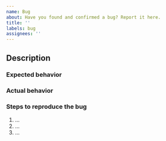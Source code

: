 ```yaml
---
name: Bug
about: Have you found and confirmed a bug? Report it here.
title: ''
labels: bug
assignees: ''
---
```


## Description

<!-- Please provide a brief description of the bug -->

### Expected behavior

<!-- Please describe what you expect to happen -->

### Actual behavior

<!-- Please describe what is actually happening -->

### Steps to reproduce the bug

<!-- Please provide the steps to reproduce the issue -->

1. ...
2. ...
3. ...

